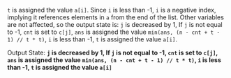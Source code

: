 `t` is assigned the value `a[i]`. Since `i` is less than -1, `i` is a negative index, implying it references elements in `a` from the end of the list. Other variables are not affected, so the output state is: `j` is decreased by 1, If `j` is not equal to -1, `cnt` is set to `c[j]`, `ans` is assigned the value `min(ans, (n - cnt + t - 1) // t * t)`, `i` is less than -1, `t` is assigned the value `a[i]`.

Output State: **`j` is decreased by 1, If `j` is not equal to -1, `cnt` is set to `c[j]`, `ans` is assigned the value `min(ans, (n - cnt + t - 1) // t * t)`, `i` is less than -1, `t` is assigned the value `a[i]`**